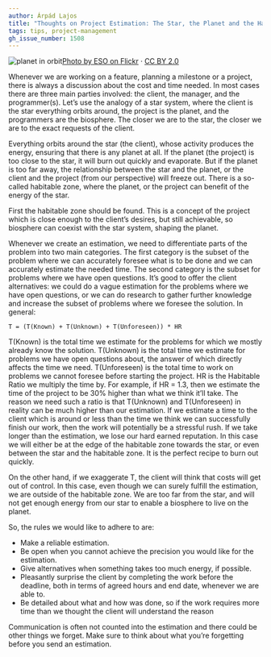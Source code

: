 ```yaml
---
author: Árpád Lajos
title: "Thoughts on Project Estimation: The Star, the Planet and the Habitable Zone"
tags: tips, project-management
gh_issue_number: 1508
---
```


<img src="/blog/2019/03/25/thoughts-on-project-estimation/planet_orbit.jpg" alt="planet in orbit" /><a href="https://www.flickr.com/photos/esoastronomy">Photo by ESO on Flickr</a> · <a href="https://creativecommons.org/licenses/by/2.0/">CC BY 2.0</a>

Whenever we are working on a feature, planning a milestone or a project, there is always a discussion about the cost and time needed. In most cases there are three main parties involved: the client, the manager, and the programmer(s). Let’s use the analogy of a star system, where the client is the star everything orbits around, the project is the planet, and the programmers are the biosphere. The closer we are to the star, the closer we are to the exact requests of the client.
 
Everything orbits around the star (the client), whose activity produces the energy, ensuring that there is any planet at all. If the planet (the project) is too close to the star, it will burn out quickly and evaporate. But if the planet is too far away, the relationship between the star and the planet, or the client and the project (from our perspective) will freeze out. There is a so-​called habitable zone, where the planet, or the project can benefit of the energy of the star. 

First the habitable zone should be found. This is a concept of the project which is close enough to the client’s desires, but still achievable, so biosphere can coexist with the star system, shaping the planet.
 
Whenever we create an estimation, we need to differentiate parts of the problem into two main categories. The first category is the subset of the problem where we can accurately foresee what is to be done and we can accurately estimate the needed time. The second category is the subset for problems where we have open questions. It’s good to offer the client alternatives: we could do a vague estimation for the problems where we have open questions, or we can do research to gather further knowledge and increase the subset of problems where we foresee the solution. In general:
 
```T = (T(Known) + T(Unknown) + T(Unforeseen)) * HR```
 
T(Known) is the total time we estimate for the problems for which we mostly already know the solution. T(Unknown) is the total time we estimate for problems we have open questions about, the answer of which directly affects the time we need. T(Unforeseen) is the total time to work on problems we cannot foresee before starting the project. HR is the Habitable Ratio we multiply the time by. For example, if HR = 1.3, then we estimate the time of the project to be 30% higher than what we think it’ll take. The reason we need such a ratio is that T(Unknown) and T(Unforeseen) in reality can be much higher than our estimation. If we estimate a time to the client which is around or less than the time we think we can successfully finish our work, then the work will potentially be a stressful rush. If we take longer than the estimation, we lose our hard earned reputation. In this case we will either be at the edge of the habitable zone towards the star, or even between the star and the habitable zone. It is the perfect recipe to burn out quickly.
 
On the other hand, if we exaggerate T, the client will think that costs will get out of control. In this case, even though we can surely fulfill the estimation, we are outside of the habitable zone. We are too far from the star, and will not get enough energy from our star to enable a biosphere to live on the planet.
 
So, the rules we would like to adhere to are:

- Make a reliable estimation.
- Be open when you cannot achieve the precision you would like for the estimation.
- Give alternatives when something takes too much energy, if possible.
- Pleasantly surprise the client by completing the work before the deadline, both in terms of agreed hours and end date, whenever we are able to.
- Be detailed about what and how was done, so if the work requires more time than we thought the client will understand the reason

Communication is often not counted into the estimation and there could be other things we forget. Make sure to think about what you’re forgetting before you send an estimation.
